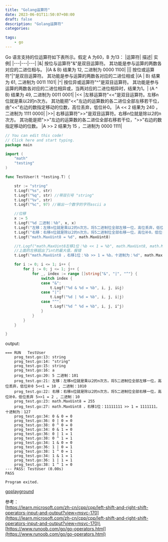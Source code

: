 ```yaml
---
title: "Golang运算符"
date: 2023-06-01T11:50:07+08:00
draft: false
description: "Golang运算符"
categories:

tags:
    - go
---
```

Go 语言支持的位运算符如下表所示。假定 A 为60，B 为13：
|运算符|	描述|	实例|
|---|---|---|
|&|	按位与运算符"&"是双目运算符。 其功能是参与运算的两数各对应的二进位相与。	|(A & B) 结果为 12, 二进制为 0000 1100|
|\||	按位或运算符"\|"是双目运算符。 其功能是参与运算的两数各对应的二进位相或	|(A \| B) 结果为 61, 二进制为 0011 1101|
|^|	按位异或运算符"^"是双目运算符。 其功能是参与运算的两数各对应的二进位相异或，当两对应的二进位相异时，结果为1。|	(A ^ B) 结果为 49, 二进制为 0011 0001|
|<<	|左移运算符"<<"是双目运算符。左移n位就是乘以2的n次方。 其功能把"<<"左边的运算数的各二进位全部左移若干位，由"<<"右边的数指定移动的位数，高位丢弃，低位补0。	|A << 2 结果为 240 ，二进制为 1111 0000|
|>>|	右移运算符">>"是双目运算符。右移n位就是除以2的n次方。 其功能是把">>"左边的运算数的各二进位全部右移若干位，">>"右边的数指定移动的位数。	|A >> 2 结果为 15 ，二进制为 0000 1111|

```go
// You can edit this code!
// Click here and start typing.
package main

import (
	"math"
	"testing"
)

func TestUser(t *testing.T) {

	str := "string"
	t.Logf("%s", str)
	t.Logf("%q", str) //带双引号 "string"
	t.Logf("%v", str)
	t.Logf("%c", 97) //输出一个数字的字符ascii a

	//位移
	x := 5
	t.Logf("%d 二进制：%b", x, x)
	t.Logf("左移：左移n位就是乘以2的n次方。将5二进制位全部左移一位，高位丢弃，低位补0 %d<<1 = %d , 二进制：%b", x, x<<1, x<<1)
	t.Logf("右移：右移n位就是除以2的n次方。将5二进制位全部右移一位，高位补0，低位丢弃 %d>>1 = %d , 二进制：%b", x, x>>1, x>>1)
	t.Logf("math.MaxUint8 = %d", math.MaxUint8)

	//t.Logf("math.MaxUint8左移1位：%b << 1 = %b", math.MaxUint8, math.MaxUint8<<1)
	//上面的左移超出了int的最大值，报错
	t.Logf("math.MaxUint8 ，右移1位：%b >> 1 = %b，十进制为：%d", math.MaxUint8, math.MaxUint8>>1, math.MaxUint8>>1)

	for i := 0; i <= 1; i++ {
		for j := 0; j <= 1; j++ {
			for _, index := range []string{"&", "|", "^"} {
				switch index {
				case "&":
					t.Logf("%d & %d = %b", i, j, i&j)
				case "|":
					t.Logf("%d | %d = %b", i, j, i|j)
				case "^":
					t.Logf("%d ^ %d = %b", i, j, i^j)
				}
			}
		}
	}

}
```
output:
```shell
=== RUN   TestUser
    prog_test.go:13: string
    prog_test.go:14: "string"
    prog_test.go:15: string
    prog_test.go:16: a
    prog_test.go:20: 5 二进制：101
    prog_test.go:21: 左移：左移n位就是乘以2的n次方。将5二进制位全部左移一位，高位丢弃，低位补0 5<<1 = 10 , 二进制：1010
    prog_test.go:22: 右移：右移n位就是除以2的n次方。将5二进制位全部右移一位，高位补0，低位丢弃 5>>1 = 2 , 二进制：10
    prog_test.go:23: math.MaxUint8 = 255
    prog_test.go:27: math.MaxUint8 ，右移1位：11111111 >> 1 = 1111111，十进制为：127
    prog_test.go:34: 0 & 0 = 0
    prog_test.go:36: 0 | 0 = 0
    prog_test.go:38: 0 ^ 0 = 0
    prog_test.go:34: 0 & 1 = 0
    prog_test.go:36: 0 | 1 = 1
    prog_test.go:38: 0 ^ 1 = 1
    prog_test.go:34: 1 & 0 = 0
    prog_test.go:36: 1 | 0 = 1
    prog_test.go:38: 1 ^ 0 = 1
    prog_test.go:34: 1 & 1 = 1
    prog_test.go:36: 1 | 1 = 1
    prog_test.go:38: 1 ^ 1 = 0
--- PASS: TestUser (0.00s)
PASS

Program exited.
```
[goplayground](https://go.dev/play/p/yB5V9JK8mSO)



参考：\
[https://learn.microsoft.com/zh-cn/cpp/cpp/left-shift-and-right-shift-operators-input-and-output?view=msvc-170](https://learn.microsoft.com/zh-cn/cpp/cpp/left-shift-and-right-shift-operators-input-and-output?view=msvc-170)\
[https://www.runoob.com/go/go-operators.html](https://www.runoob.com/go/go-operators.html)